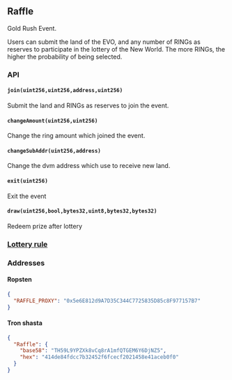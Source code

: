 ## Raffle

Gold Rush Event.  

Users can submit the land of the EVO, and any number of RINGs as reserves to participate in the lottery of the New World. The more RINGs, the higher the probability of being selected. 

### API

#### `join(uint256,uint256,address,uint256)`
Submit the land and RINGs as reserves to join the event. 

#### `changeAmount(uint256,uint256)`
Change the ring amount which joined the event.

#### `changeSubAddr(uint256,address)`
Change the dvm address which use to receive new land.

#### `exit(uint256)`
Exit the event

#### `draw(uint256,bool,bytes32,uint8,bytes32,bytes32)`
Redeem prize after lottery

### [Lottery rule](./Lottery-en.md)

### Addresses

#### Ropsten
```json
{
  "RAFFLE_PROXY": "0x5e6E812d9A7D35C344C7725835D85c8F977157B7"
}
```

#### Tron shasta
```json
{
  "Raffle": {
  	"base58": "TH59L9YPZXk8vCq8rA1mfQTGEM6Y6DjNZ5",
	"hex": "414de84fdcc7b32452f6fcecf2021458e41aceb0f0"
  } 
}
```

